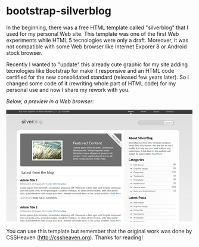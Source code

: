 # bootstrap-silverblog

In the beginning, there was a free HTML template called "silverblog" that I used for my personal Web site.
This template was one of the first Web experiments while HTML 5 tecnologies were only a draft.
Moreover, it was not compatible with some Web browser like Internet Exporer 8 or Android stock browser.

Recently I wanted to "update" this already cute graphic for my site adding tecnologies like Bootstrap for make it responsive and an HTML code certified for the new consolidated standard (released few years later).
So I changed some code of it (rewriting whole part of HTML code) for my personal use and now I share my rework with you.


_Below, a preview in a Web browser:_

![The preview in a browser](https://raw.githubusercontent.com/Ribaz/bootstrap-silverblog/master/screenshot.jpg)


You can use this template but remember that the original work was done by CSSHeaven (http://cssheaven.org).
Thanks for reading!
